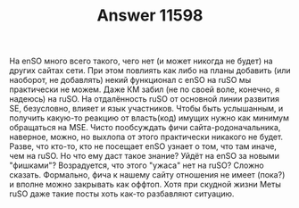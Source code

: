 ﻿---
title: "Answer 11598"
se.owner.user_id: 176217
se.owner.display_name: "αλεχολυτ"
se.owner.link: "https://ru.meta.stackoverflow.com/users/176217/%ce%b1%ce%bb%ce%b5%cf%87%ce%bf%ce%bb%cf%85%cf%84"
se.answer_id: 11598
se.question_id: 11595
se.post_type: answer
se.is_accepted: False
---
<p>На enSO много всего такого, чего нет (и может никогда не будет) на других сайтах сети. При этом повлиять как либо на планы добавить (или наоборот, не добавлять) некий функционал с enSO на ruSO мы практически не можем. Даже КМ забил (не по своей воле, конечно, я надеюсь) на ruSO. На отдалённость ruSO от основной линии развития SE, безусловно, влияет и язык участников. Чтобы быть услышанным, и получить какую-то реакцию от власть(код) имущих нужно как минимум обращаться на MSE. Чисто пообсуждать фичи сайта-родоначальника, наверное, можно, но выхлопа от этого практически никакого не будет. Разве, что кто-то, кто не посещает enSO узнает о том, что там иначе, чем на ruSO. Но что ему даст такое знание? Уйдёт на enSO за новыми &quot;фишками&quot;? Возрадуется, что этого &quot;ужаса&quot; нет на ruSO? Сложно сказать. Формально, фича к нашему сайту отношения не имеет (пока?) и вполне можно закрывать как оффтоп. Хотя при скудной жизни Меты ruSO даже такие посты хоть как-то разбавляют ситуацию.</p>

